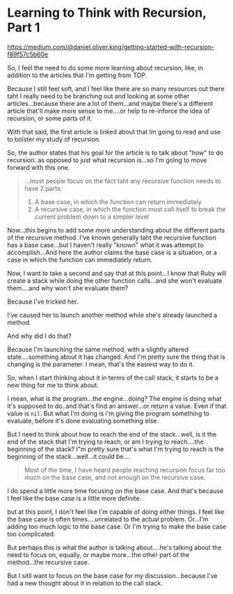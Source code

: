 # Learning to Think with Recursion, Part 1
<https://medium.com/@daniel.oliver.king/getting-started-with-recursion-f89f57c5b60e>

So, I feel the need to do some more learning about recursion, like, in addition to the articles that I'm getting from TOP. 

Because I still feel soft, and I feel like there are so many resources out there taht I really need to be branching out and looking at some other articles...because there are a lot of them...and maybe there's a different article that'll make more sense to me....or help to re-inforce the idea of recursion, or some parts of it.

With that said, the first article is linked about that Im going to read and use to bolster my study of recursion. 

So, the author states that his goal for the article is to talk about "how" to do recursion..as opposed to just what recursion is...so I'm going to move forward with this one.

> ...most people focus on the fact taht any recursive function needs to have 2 parts: 
> 
> 1. A base case, in which the function can return immediately
> 2. A recursive case, in which the function must call itself to break the current problem down to a simpler level

Now...this begins to add some more understanding about the different parts of the recursive method. I've known generally taht the recursive function has a base case...but I haven't really "known" what it was attempt to accomplish...And here the author claims the base case is a situation, or a case in which the function can immediately return. 

Now, I want to take a second and say that at this point...I know that Ruby will create a stack while doing the other function calls...and she won't evaluate them....and why won't she evaluate them? 

Because I've tricked her. 

I've caused her to launch another method while she's already launched a method. 

And why did I do that? 

Because I'm launching the same method, with a slightly altered state....something about it has changed. And I'm pretty sure the thing that is changing is the parameter. I mean, that's the easiest way to do it. 

So, when I start thinking about it in terms of the call stack, it starts to be a new thing for me to think about. 

I mean, what is the program...the engine...doing? The engine is doing what it's supposed to do..and that's find an answer...or return a value. Even if that value is `nil`. But what I'm doing is i'm giving the program something to evaluate, before it's done evaluating something else. 

But I need to think about how to reach the end of the stack...well, is it the end of the stack that I'm trying to reach, or am I trying to reach....the beginning of the stack? I"m pretty sure that's what I'm trying to reach is the beginning of the stack...well...it could be....

>Most of the time, I have heard people teaching recursion focus far too much on the base case, and not enough on the recursive case.

I do spend a little more time focusing on the base case. And that's because I feel like the base case is a little more definite. 

but at this point, I don't feel like I'm capable of doing either things. I feel like the base case is often times....unrelated to the actual problem. Or...I'm adding too much logic to the base case. Or I'm trying to make the base case too complicated. 

But perhaps this is what the author is talking about....he's talking about the need to focus on, equally, or maybe more...the other part of the method...the recursive case. 

But I sitll want to focus on the base case for my discussion...because I've had a new thought about it in relation to the call stack.